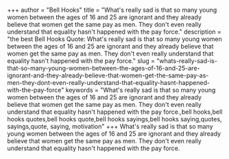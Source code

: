 +++
author = "Bell Hooks"
title = "What's really sad is that so many young women between the ages of 16 and 25 are ignorant and they already believe that women get the same pay as men. They don't even really understand that equality hasn't happened with the pay force."
description = "the best Bell Hooks Quote: What's really sad is that so many young women between the ages of 16 and 25 are ignorant and they already believe that women get the same pay as men. They don't even really understand that equality hasn't happened with the pay force."
slug = "whats-really-sad-is-that-so-many-young-women-between-the-ages-of-16-and-25-are-ignorant-and-they-already-believe-that-women-get-the-same-pay-as-men-they-dont-even-really-understand-that-equality-hasnt-happened-with-the-pay-force"
keywords = "What's really sad is that so many young women between the ages of 16 and 25 are ignorant and they already believe that women get the same pay as men. They don't even really understand that equality hasn't happened with the pay force.,bell hooks,bell hooks quotes,bell hooks quote,bell hooks sayings,bell hooks saying,quotes, sayings,quote, saying, motivation"
+++
What's really sad is that so many young women between the ages of 16 and 25 are ignorant and they already believe that women get the same pay as men. They don't even really understand that equality hasn't happened with the pay force.
